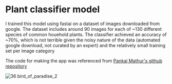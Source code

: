 # Plant classifier model

I trained this model using fastai on a dataset of images downloaded from google. The dataset includes around 90 images for each of ~130 different species of common houehold plants. The classifier achieved an accuracy of ~70%, which is not terrible given the noisy nature of the data (automated google download, not curated by an expert) and the relatively small training set per image category

The code for making the app was referenced from [Pankaj Mathur's github repository](https://github.com/pankymathur/fastai-vision-app/archive/master.zip)

![36  bird_of_paradise_2](https://user-images.githubusercontent.com/31370383/55840979-6a67f600-5afb-11e9-8094-2bd21978a372.jpg)
